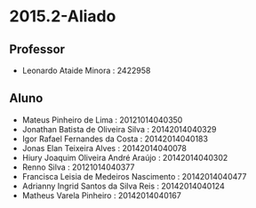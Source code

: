 # 2015.2-Aliado
## Professor
- Leonardo Ataide Minora : 2422958



## Aluno

- Mateus Pinheiro de Lima : 20121014040350
- Jonathan Batista de Oliveira Silva : 20142014040329
- Igor Rafael Fernandes da Costa : 20142014040183
- Jonas Elan Teixeira Alves : 20142014040078
- Hiury Joaquim Oliveira André Araújo : 20142014040302
- Renno Silva : 20121014040377
- Francisca Leisia de Medeiros Nascimento : 20142014040477
- Adrianny Ingrid Santos da Silva Reis : 20142014040124
- Matheus Varela Pinheiro : 20142014040167
